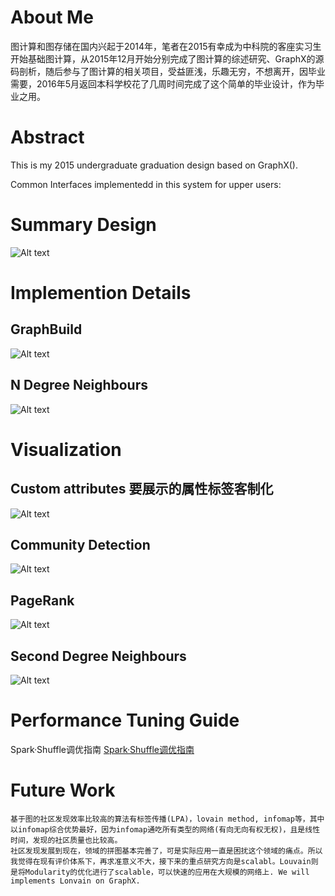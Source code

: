 
# About Me

图计算和图存储在国内兴起于2014年，笔者在2015有幸成为中科院的客座实习生开始基础图计算，从2015年12月开始分别完成了图计算的综述研究、GraphX的源码剖析，随后参与了图计算的相关项目，受益匪浅，乐趣无穷，不想离开，因毕业需要，2016年5月返回本科学校花了几周时间完成了这个简单的毕业设计，作为毕业之用。


# Abstract

This is my 2015 undergraduate graduation design based on GraphX().

Common Interfaces implementedd in this system for upper users:



# Summary Design
![Alt text](https://github.com/cld378632668/A-community-detect-System-based-on-GraphX/raw/master/design/System_Architecture.png)


# Implemention Details

## GraphBuild
![Alt text](https://github.com/cld378632668/A-community-detect-System-based-on-GraphX/raw/master/design/GraphBuild_flow_chart.png)
## N Degree Neighbours
![Alt text](https://github.com/cld378632668/A-community-detect-System-based-on-GraphX/raw/master/design/flow_chart_of_find_n-layer_neighbors_algorithm.png)



# Visualization

## Custom attributes  要展示的属性标签客制化
![Alt text](https://github.com/cld378632668/A-community-detect-System-based-on-GraphX/raw/master/visualization/带有人物姓名和关系的图构建可视化结果.png)


## Community Detection
![Alt text](https://github.com/cld378632668/A-community-detect-System-based-on-GraphX/raw/master/visualization/顶点分组可视化结果.png)

## PageRank
![Alt text](https://github.com/cld378632668/A-community-detect-System-based-on-GraphX/raw/master/visualization/顶点重要程度可视化结果.png)


## Second Degree Neighbours
![Alt text](https://github.com/cld378632668/A-community-detect-System-based-on-GraphX/raw/master/visualization/节点邻居计算可视化结果.png)


# Performance Tuning Guide

Spark·Shuffle调优指南
[Spark·Shuffle调优指南](http://note.youdao.com/noteshare?id=59701d10a35ac27548a883c5b64c5820&sub=wcp1515727395139560)


# Future Work

    基于图的社区发现效率比较高的算法有标签传播(LPA)，lovain method, infomap等，其中以infomap综合优势最好，因为infomap通吃所有类型的网络(有向无向有权无权)，且是线性时间，发现的社区质量也比较高。
    社区发现发展到现在，领域的拼图基本完善了，可是实际应用一直是困扰这个领域的痛点。所以我觉得在现有评价体系下，再求准意义不大，接下来的重点研究方向是scalabl。Louvain则是将Modularity的优化进行了scalable，可以快速的应用在大规模的网络上. We will implements Lonvain on GraphX.

